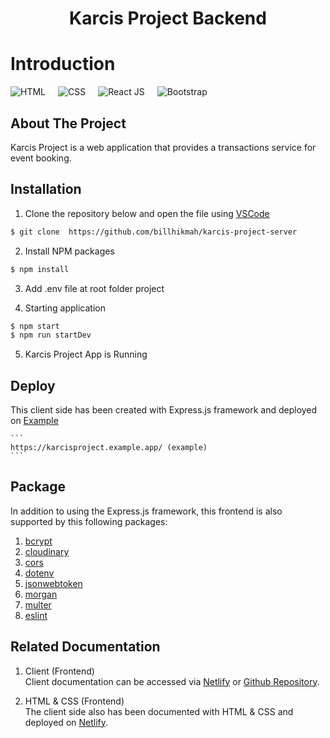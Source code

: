 <h1 style="text-align:center">Karcis Project Backend</h1>

# Introduction

<div style="display:flex; flex-direction:row; column-gap:20px; margin-bottom:20px">
<img src="https://img.shields.io/badge/Express-JS-purple" alt="HTML">
<img src="https://img.shields.io/badge/Postgre-SQL-9cf" alt="CSS">
<img src="https://img.shields.io/badge/Node-JS-green" alt="React JS">
<img src="https://img.shields.io/badge/Nodemon-purple" alt="Bootstrap">
</div>

<h2>About The Project</h2>

Karcis Project is a web application that provides a transactions service for event booking.

<h2>Installation</h2>

1. Clone the repository below and open the file using [VSCode](https://code.visualstudio.com/download)

```sh
$ git clone  https://github.com/billhikmah/karcis-project-server
```

2. Install NPM packages

```sh
$ npm install
```

3. Add .env file at root folder project

4. Starting application

```sh
$ npm start
$ npm run startDev
```

5. Karcis Project App is Running

<h2>Deploy</h2>

This client side has been created with Express.js framework and deployed on [Example]()

    ```
    https://karcisproject.example.app/ (example)
    ```

<h2>Package</h2>

In addition to using the Express.js framework, this frontend is also supported by this following packages:

1. [bcrypt](https://www.npmjs.com/package/bcrypt)
2. [cloudinary](https://www.npmjs.com/package/cloudinary)
3. [cors](https://www.npmjs.com/package/cors)
4. [dotenv](https://www.npmjs.com/package/dotenv)
5. [jsonwebtoken](https://www.npmjs.com/package/jsonwebtoken)
6. [morgan](https://www.npmjs.com/package/morgan)
7. [multer](https://www.npmjs.com/package/multer)
8. [eslint](https://www.npmjs.com/package/eslint)

<h2>Related Documentation</h2>

1. Client (Frontend)<br>
   Client documentation can be accessed via [Netlify]() or [Github Repository]().

2. HTML & CSS (Frontend)<br>
   The client side also has been documented with HTML & CSS and deployed on [Netlify](=).
